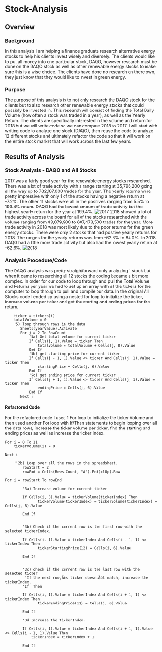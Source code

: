 # Stock-Analysis
## Overview
### Background
  In this analysis I am helping a finance graduate research alternative energy stocks to help his clients invest wisely and diversely.  The clients would like to put all money into one particular stock, DAQO, however research must be done on the DAQO stock as well as other renewable energy stocks to make sure this is a wise choice. The clients have done no research on there own, they just know that they would like to invest in green energy.  
### Purpose
  The purpose of this analysis is to not only research the DAQO stock for the clients but to also research other renewable energy stocks that could possibly be invested in.  This research will consist of finding the Total Daily Volume (how often a stock was traded in a year), as well as the Yearly Return.  The clients are specifically interested in the volume and return for 2018 but we will write code so we can compare 2018 to 2017. I will start with writing code to analyze one stock (DAQO), then reuse the code to analyze 12 different stocks and ultimately refactor the code so that it will work on the entire stock market that will work across the last few years. 
 ## Results of Analysis
 ### Stock Analysis - DAQO and All Stocks
 2017 was a fairly good year for the renewable energy stocks researched.  There was a lot of trade activity with a range starting at 35,796,200 going all the way up to 782,187,000 trades for the year.  The yearly returns were pretty impressive with only 1 of the stocks having a negative return at -7.2%.  The other 11 stocks were all in the positives ranging from 5.5% to 199.4% return.  DAQO had the lowest amount of trade activity but the highest yearly return for the year at 199.4%.
 ![2017](https://user-images.githubusercontent.com/106348899/175434518-72af9cbd-6010-4294-a9a9-9b12f0a2311b.png)
2018 showed a lot of trade activity across the board for all of the stocks researched with the volume ranging from 83,079,900 to 607,473,500 trades for the year.  More trade activity in 2018 was most likely due to the poor returns for the green energy stocks.  There were only 2 stocks that had positive yearly returns for 2018. The ranges for the yearly returns was from -62.6% to 84.0%.  In 2018 DAQO had a little more trade activity but also had the lowest yearly return at -62.6%. 
![2018](https://user-images.githubusercontent.com/106348899/175435050-9ad1ff01-341d-487b-9743-0b5c85abd6b3.png)
### Analysis Procedure/Code
The DAQO analysis was pretty straightforward only analyzing 1 stock but when it came to researching all 12 stocks the coding became a bit more complex.  In order for our code to loop through and pull the Total Volume and Returns per year we had to set up an array with all the tickers for the computer to loop through to pull and compile our data. In the original All Stocks code I ended up using a nested for loop to initialize the ticker, increase volume per ticker and get the starting and ending prices for the return.  


```For i = 0 To 11
    ticker = tickers(i)
    totalVolume = 0
    '5) loop through rows in the data
       Sheets(yearValue).Activate
       For j = 2 To RowCount
           '5a) Get total volume for current ticker
           If Cells(j, 1).Value = ticker Then
               totalVolume = totalVolume + Cells(j, 8).Value
           End If
           '5b) get starting price for current ticker
           If Cells(j - 1, 1).Value <> ticker And Cells(j, 1).Value = ticker Then
               startingPrice = Cells(j, 6).Value
           End If
           '5c) get ending price for current ticker
           If Cells(j + 1, 1).Value <> ticker And Cells(j, 1).Value = ticker Then
               endingPrice = Cells(j, 6).Value
           End If 
       Next j 
```
#### Refactored Code
For the refactored code I used 1 For loop to initialize the ticker Volume and then used another For loop with If/Then statements to begin looping over all the data rows, increase the ticker volume per ticker, find the starting and ending prices as well as increase the ticker index. 


```tickerIndex = i
For i = 0 To 11
    tickerVolume(i) = 0
    
Next i
    
    ''2b) Loop over all the rows in the spreadsheet.
        rowStart = 2
        rowEnd = Cells(Rows.Count, "A").End(xlUp).Row
    
For i = rowStart To rowEnd
    
        '3a) Increase volume for current ticker
        
        If Cells(i, 8).Value = tickerVolume(tickerIndex) Then
               tickerVolume(tickerIndex) = tickerVolume(tickerIndex) + Cells(j, 8).Value
               
        End If


        '3b) Check if the current row is the first row with the selected tickerIndex.
        
        If Cells(i, 1).Value = tickerIndex And Cells(i - 1, 1) <> tickerIndex Then
               tickerStartingPrice(12) = Cells(i, 6).Value
     
        End If
        
        
        '3c) check if the current row is the last row with the selected ticker
         'If the next row‚Äôs ticker doesn‚Äôt match, increase the tickerIndex.
        'If  Then
        
        If Cells(i, 1).Value = tickerIndex And Cells(i + 1, 1) <> tickerIndex Then
               tickerEndingPrice(12) = Cells(j, 6).Value

        End If
    
        '3d Increase the tickerIndex.
            
        If Cells(i, 1).Value = tickerIndex And Cells(i + 1, 1).Value <> Cells(i - 1, 1).Value Then
            tickerIndex = tickerIndex + 1
            
        End If
```


       
 
